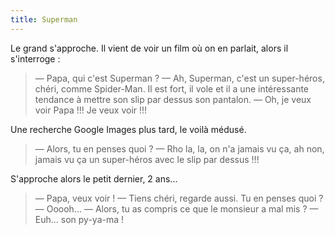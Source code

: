 ```yaml
---
title: Superman
---
```


Le grand s'approche. Il vient de voir un film où on en parlait, alors il s'interroge :

> — Papa, qui c'est Superman ?
> — Ah, Superman, c'est un super-héros, chéri, comme Spider-Man. Il est fort, il vole et il a une intéressante tendance à mettre son slip par dessus son pantalon.
> — Oh, je veux voir Papa !!! Je veux voir !!!

<!-- more -->

Une recherche Google Images plus tard, le voilà médusé.

> — Alors, tu en penses quoi ?
> — Rho la, la, on n'a jamais vu ça, ah non, jamais vu ça un super-héros avec le slip par dessus !!!

S'approche alors le petit dernier, 2 ans...

> — Papa, veux voir !
> — Tiens chéri, regarde aussi. Tu en penses quoi ?
> — Ooooh...
> — Alors, tu as compris ce que le monsieur a mal mis ?
> — Euh... son py-ya-ma !
